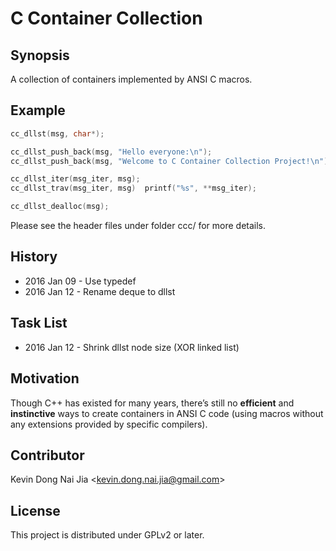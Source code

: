 # C Container Collection

## Synopsis

A collection of containers implemented by ANSI C macros.

## Example

```C
cc_dllst(msg, char*);

cc_dllst_push_back(msg, "Hello everyone:\n");
cc_dllst_push_back(msg, "Welcome to C Container Collection Project!\n");

cc_dllst_iter(msg_iter, msg);
cc_dllst_trav(msg_iter, msg)  printf("%s", **msg_iter);

cc_dllst_dealloc(msg);
```

Please see the header files under folder ccc/ for more details.

## History

* 2016 Jan 09 - Use typedef
* 2016 Jan 12 - Rename deque to dllst

## Task List

* 2016 Jan 12 - Shrink dllst node size (XOR linked list)

## Motivation

Though C++ has existed for many years, there’s still no **efficient** and **instinctive** ways to create containers in ANSI C code (using macros without any extensions provided by specific compilers).

## Contributor

Kevin Dong Nai Jia <<kevin.dong.nai.jia@gmail.com>>

## License

This project is distributed under GPLv2 or later.
